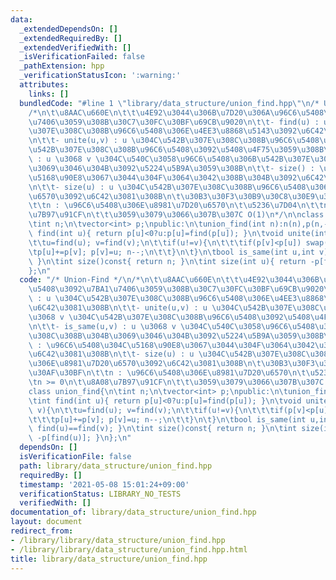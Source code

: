 ```yaml
---
data:
  _extendedDependsOn: []
  _extendedRequiredBy: []
  _extendedVerifiedWith: []
  _isVerificationFailed: false
  _pathExtension: hpp
  _verificationStatusIcon: ':warning:'
  attributes:
    links: []
  bundledCode: "#line 1 \"library/data_structure/union_find.hpp\"\n/* Union-Find */\n\
    /*\n\t\u8AAC\u660E\n\t\t\u4E92\u3044\u306B\u7D20\u306A\u96C6\u5408\u3092\u7BA1\
    \u7406\u3059\u308B\u30C7\u30FC\u30BF\u69CB\u9020\n\t\t- find(u) : u \u304C\u542B\
    \u307E\u308C\u308B\u96C6\u5408\u306E\u4EE3\u8868\u5143\u3092\u6C42\u3081\u308B\
    \n\t\t- unite(u,v) : u \u304C\u542B\u307E\u308C\u308B\u96C6\u5408\u3068 v \u304C\
    \u542B\u307E\u308C\u308B\u96C6\u5408\u3092\u5408\u4F75\u3059\u308B\n\t\t- is_same(u,v)\
    \ : u \u3068 v \u304C\u540C\u3058\u96C6\u5408\u306B\u542B\u307E\u308C\u308B\u304B\
    \u3069\u3046\u304B\u3092\u5224\u5B9A\u3059\u308B\n\t\t- size() : \u96C6\u5408\u304C\
    \u5168\u90E8\u3067\u3044\u304F\u3064\u3042\u308B\u304B\u3092\u6C42\u3081\u308B\
    \n\t\t- size(u) : u \u304C\u542B\u307E\u308C\u308B\u96C6\u5408\u306E\u8981\u7D20\
    \u6570\u3092\u6C42\u3081\u308B\n\t\u30B3\u30F3\u30B9\u30C8\u30E9\u30AF\u30BF\n\
    \t\tn : \u96C6\u5408\u306E\u8981\u7D20\u6570\n\t\u5236\u7D04\n\t\tn >= 0\n\t\u8A08\
    \u7B97\u91CF\n\t\t\u3059\u3079\u3066\u307B\u307C O(1)\n*/\n\nclass union_find{\n\
    \tint n;\n\tvector<int> p;\npublic:\n\tunion_find(int n):n(n),p(n,-1){}\n\tint\
    \ find(int u){ return p[u]<0?u:p[u]=find(p[u]); }\n\tvoid unite(int u,int v){\n\
    \t\tu=find(u); v=find(v);\n\t\tif(u!=v){\n\t\t\tif(p[v]<p[u]) swap(u,v);\n\t\t\
    \tp[u]+=p[v]; p[v]=u; n--;\n\t\t}\n\t}\n\tbool is_same(int u,int v){ return find(u)==find(v);\
    \ }\n\tint size()const{ return n; }\n\tint size(int u){ return -p[find(u)]; }\n\
    };\n"
  code: "/* Union-Find */\n/*\n\t\u8AAC\u660E\n\t\t\u4E92\u3044\u306B\u7D20\u306A\u96C6\
    \u5408\u3092\u7BA1\u7406\u3059\u308B\u30C7\u30FC\u30BF\u69CB\u9020\n\t\t- find(u)\
    \ : u \u304C\u542B\u307E\u308C\u308B\u96C6\u5408\u306E\u4EE3\u8868\u5143\u3092\
    \u6C42\u3081\u308B\n\t\t- unite(u,v) : u \u304C\u542B\u307E\u308C\u308B\u96C6\u5408\
    \u3068 v \u304C\u542B\u307E\u308C\u308B\u96C6\u5408\u3092\u5408\u4F75\u3059\u308B\
    \n\t\t- is_same(u,v) : u \u3068 v \u304C\u540C\u3058\u96C6\u5408\u306B\u542B\u307E\
    \u308C\u308B\u304B\u3069\u3046\u304B\u3092\u5224\u5B9A\u3059\u308B\n\t\t- size()\
    \ : \u96C6\u5408\u304C\u5168\u90E8\u3067\u3044\u304F\u3064\u3042\u308B\u304B\u3092\
    \u6C42\u3081\u308B\n\t\t- size(u) : u \u304C\u542B\u307E\u308C\u308B\u96C6\u5408\
    \u306E\u8981\u7D20\u6570\u3092\u6C42\u3081\u308B\n\t\u30B3\u30F3\u30B9\u30C8\u30E9\
    \u30AF\u30BF\n\t\tn : \u96C6\u5408\u306E\u8981\u7D20\u6570\n\t\u5236\u7D04\n\t\
    \tn >= 0\n\t\u8A08\u7B97\u91CF\n\t\t\u3059\u3079\u3066\u307B\u307C O(1)\n*/\n\n\
    class union_find{\n\tint n;\n\tvector<int> p;\npublic:\n\tunion_find(int n):n(n),p(n,-1){}\n\
    \tint find(int u){ return p[u]<0?u:p[u]=find(p[u]); }\n\tvoid unite(int u,int\
    \ v){\n\t\tu=find(u); v=find(v);\n\t\tif(u!=v){\n\t\t\tif(p[v]<p[u]) swap(u,v);\n\
    \t\t\tp[u]+=p[v]; p[v]=u; n--;\n\t\t}\n\t}\n\tbool is_same(int u,int v){ return\
    \ find(u)==find(v); }\n\tint size()const{ return n; }\n\tint size(int u){ return\
    \ -p[find(u)]; }\n};\n"
  dependsOn: []
  isVerificationFile: false
  path: library/data_structure/union_find.hpp
  requiredBy: []
  timestamp: '2021-05-08 15:01:24+09:00'
  verificationStatus: LIBRARY_NO_TESTS
  verifiedWith: []
documentation_of: library/data_structure/union_find.hpp
layout: document
redirect_from:
- /library/library/data_structure/union_find.hpp
- /library/library/data_structure/union_find.hpp.html
title: library/data_structure/union_find.hpp
---
```

